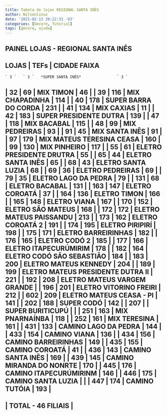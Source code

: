 ```yaml
---
title: Tabela de lojas REGIONAL SANTA INÊS
author: Nilsonlinux
date: '2021-02-13 20:22:31 -03'
categories: [Gmcore, Tutorial]
tags: [gmcore, ajuda]
---
```


##            PAINEL LOJAS - REGIONAL SANTA INÊS            

##  LOJAS | TEFs | CIDADE                             FAIXA 
    ` 3 `   ` 3 `   *SUPER SANTA INÊS*                ` 3 `
  |  32   | 69   | MIX TIMON                         |  46   |
  |  39   | 116  | MIX CHAPADINHA                    |  114  |
  |  40   | 178  | SUPER BARRA DO CORDA              |  231  |
  |  41   | 134  | MIX CAXIAS                        |  11   |
  |  42   | 183  | SUPER PRESIDENTE DUTRA            |  139  |
  |  47   | 118  | MIX BACABAL                       |  115  |
  |  48   | 99   | MIX PEDREIRAS                     |  93   |
  |  91   | 45   | MIX SANTA INÊS                    |  91   |
  |  97   | 179  | MIX MATEUS TERESINA CEASA         |  160  |
  |  99   | 130  | MIX PINHEIRO                      |  117  |
  |  55   | 61   | ELETRO PRESIDENTE DRUTRA          |  55   |
  |  65   | 44   | ELETRO SANTA INÊS                 |  65   |
  |  68   | 43   | ELETRO SANTA LUZIA                |  68   |
  |  69   | 36   | ELETRO PEDREIRAS                  |  69   |
  |  79   | 35   | ELETRO LAGO DA PEDRA              |  79   |
  |  131  | 68   | ELETRO BACABAL                    |  131  |
  |  163  | 147  | ELETRO COROATÁ                    |  37   |
  |  164  | 136  | ELETRO TIMON                      |  166  |
  |  165  | 148  | ELETRO VIANA                      |  167  |
  |  170  | 152  | ELETRO SÃO MATEUS                 |  168  |
  |  172  | 172  | ELETRO MATEUS PAISSANDU           |  213  |
  |  173  | 162  | ELETRO COROATÁ 2                  |  191  |
  |  174  | 195  | ELETRO PIRIPIRÍ                   |  198  |
  |  175  | 171  | ELETRO BARREIRINHAS               |  182  |
  |  176  | 165  | ELETRO CODÓ 2                     |  185  |
  |  177  | 166  | ELETRO ITAPECURÚMIRIM             |  178  |
  |  182  | 164  | ELETRO CODÓ SÃO SEBASTIÃO         |  184  |
  |  183  | 200  | ELETRO MATEUS KENNEDY             |  204  |
  |  189  | 199  | ELETRO MATEUS PRESIDENTE DUTRA II |  221  |
  |  192  | 208  | ELETRO MATEUS VARGEM GRANDE       |
  |  196  | 201  | ELETRO VITORINO FREIRI            |  212  |
  |  602  | 209  | ELETRO MATEUS CEASA - PI          |  141  |
  |  202  | 188  | SUPER CODÓ                        |  142  |
  |  207  |      | SUPER BURITICUPÚ                  |       | 
  |  251  | 163  | MIX PNARNAÍNBA                    |  118  |
  |  252  | 161  | MIX TERESINA                      |  161  |
  |  431  | 133  | CAMINO LAGO DA PEDRA              |  144  |
  |  433  | 154  | CAMINO VIANA                      |  136  |
  |  434  | 156  | CAMINO BARREIRINHAS               |  149  |
  |  435  | 155  | CAMINO COROATÁ                    |  41   |
  |  436  | 143  | CAMINO SANTA INÊS                 |  169  |
  |  439  | 145  | CAMINO MIRANDA DO NONRTE          |  170  |
  |  445  | 176  | CAMINO ITAPECURÚMIRINM            |  146  |
  |  446  | 175  | CAMINO SANTA LUZIA                |       |
  |  447  | 174  | CAMINO TUTÓIA                     |  193  |
  ------------------------------------------------------------
  |                     TOTAL - 46 FILIAIS                   |
  ------------------------------------------------------------ 
  ```
